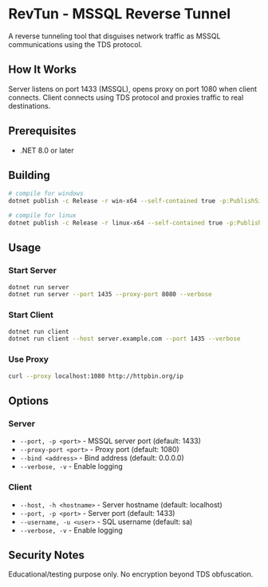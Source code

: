 # RevTun - MSSQL Reverse Tunnel

A reverse tunneling tool that disguises network traffic as MSSQL communications using the TDS protocol.

## How It Works

Server listens on port 1433 (MSSQL), opens proxy on port 1080 when client connects. Client connects using TDS protocol and proxies traffic to real destinations.

## Prerequisites

- .NET 8.0 or later

## Building

```bash
# compile for windows
dotnet publish -c Release -r win-x64 --self-contained true -p:PublishSingleFile=true -p:PublishTrimmed=true

# compile for linux
dotnet publish -c Release -r linux-x64 --self-contained true -p:PublishSingleFile=true -p:PublishTrimmed=true
```

## Usage

### Start Server
```bash
dotnet run server
dotnet run server --port 1435 --proxy-port 8080 --verbose
```

### Start Client
```bash
dotnet run client
dotnet run client --host server.example.com --port 1435 --verbose
```

### Use Proxy
```bash
curl --proxy localhost:1080 http://httpbin.org/ip
```

## Options

### Server
- `--port, -p <port>` - MSSQL server port (default: 1433)
- `--proxy-port <port>` - Proxy port (default: 1080)
- `--bind <address>` - Bind address (default: 0.0.0.0)
- `--verbose, -v` - Enable logging

### Client
- `--host, -h <hostname>` - Server hostname (default: localhost)
- `--port, -p <port>` - Server port (default: 1433)
- `--username, -u <user>` - SQL username (default: sa)
- `--verbose, -v` - Enable logging

## Security Notes

Educational/testing purpose only. No encryption beyond TDS obfuscation.
